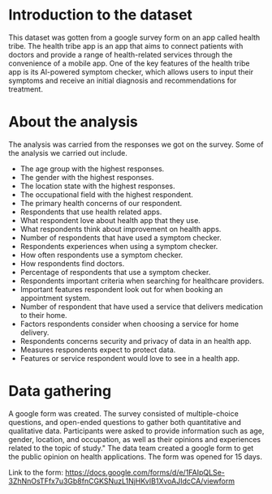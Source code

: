 # Introduction to the dataset
This dataset was gotten from a google survey form on an app called health tribe. The health tribe app is an app that aims to connect patients with doctors and provide a range of health-related services through the convenience of a mobile app. One of the key features of the health tribe app is its Al-powered symptom checker, which allows users to input their symptoms and receive an initial diagnosis and recommendations for treatment.

# About the analysis
The analysis was carried from the responses we got on the survey.  Some of the analysis we carried out include.
-	The age group with the highest responses.
-	The gender with the highest responses.
-	The location state with the highest responses.
-	The occupational field with the highest respondent.
-	The primary health concerns of our respondent. 
-	Respondents that use health related apps. 
-	What respondent love about health app that they use. 
-	What respondents think about improvement on health apps. 
-	Number of respondents that have used a symptom checker. 
-	Respondents experiences when using a symptom checker. 
-	How often respondents use a symptom checker. 
-	How respondents find doctors.
-	Percentage of respondents that use a symptom checker.
-	Respondents important criteria when searching for healthcare providers. 
-	Important features respondent look out for when booking an appointment system. 
-	Number of respondent that have used a service that delivers medication to their home. 
-	Factors respondents consider when choosing a service for home delivery.
-	Respondents concerns security and privacy of data in an health app. 
-	Measures respondents expect to protect data. 
-	Features or service respondent would love to see in a health app.
  
# Data gathering
A google form was created. The survey consisted of multiple-choice questions, and open-ended questions to gather both quantitative and qualitative data. Participants were asked to provide information such as age, gender, location, and occupation, as well as their opinions and experiences related to the topic of study."
The data team created a google form to get the public opinion on health applications. The form was opened for 15 days. 

Link to the form: https://docs.google.com/forms/d/e/1FAIpQLSe-3ZhNnOsTFfx7u3Gb8fnCGKSNuzL1NjHKvIB1XvoAJIdcCA/viewform
